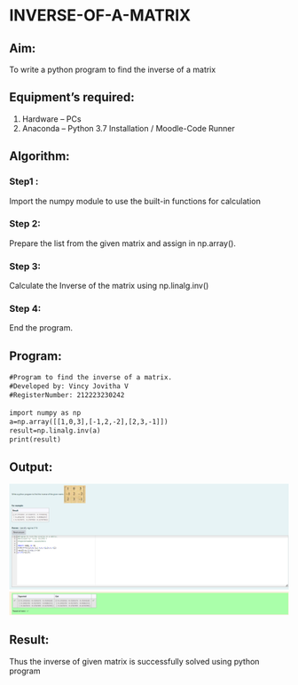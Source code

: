 # INVERSE-OF-A-MATRIX
## Aim:
To write a python program to find the inverse of a matrix
## Equipment’s required:
1. 	Hardware – PCs
2. 	Anaconda – Python 3.7 Installation / Moodle-Code Runner
## Algorithm:
### Step1 : 
Import the numpy module to use the built-in functions for calculation

### Step 2: 
Prepare the list from the given matrix and assign in np.array().

### Step 3: 
Calculate the Inverse of the matrix using np.linalg.inv()

### Step 4: 
End the program.

## Program:
```
#Program to find the inverse of a matrix.
#Developed by: Vincy Jovitha V
#RegisterNumber: 212223230242

import numpy as np
a=np.array([[1,0,3],[-1,2,-2],[2,3,-1]])
result=np.linalg.inv(a)
print(result)
```

## Output:
![alt text](ma3.png)

## Result:
Thus the inverse of given matrix is successfully solved using python program

